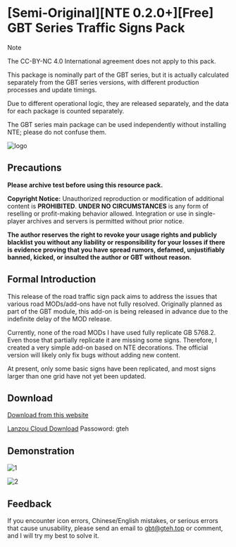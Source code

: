 # \[Semi-Original\]\[NTE 0.2.0+\]\[Free\] GBT Series Traffic Signs Pack

> [!NOTE]
> The CC-BY-NC 4.0 International agreement does not apply to this pack.

This package is nominally part of the GBT series, but it is actually calculated separately from the GBT series versions, with different production processes and update timings.

Due to different operational logic, they are released separately, and the data for each package is counted separately.

The GBT series main package can be used independently without installing NTE; please do not confuse them.

![logo](//drive.gteh.top/api/raw/?path=/GBT%20%E7%B3%BB%E5%88%97%E8%BF%BD%E5%8A%A0%E5%8C%85/img/banner.png)

## Precautions

**Please archive test before using this resource pack.**

**Copyright Notice:** Unauthorized reproduction or modification of additional content is **PROHIBITED**. **UNDER NO CIRCUMSTANCES** is any form of reselling or profit-making behavior allowed. Integration or use in single-player archives and servers is permitted without prior notice.

**The author reserves the right to revoke your usage rights and publicly blacklist you without any liability or responsibility for your losses if there is evidence proving that you have spread rumors, defamed, unjustifiably banned, kicked, or insulted the author or GBT without reason.**

## Formal Introduction

This release of the road traffic sign pack aims to address the issues that various road MODs/add-ons have not fully resolved. Originally planned as part of the GBT module, this add-on is being released in advance due to the indefinite delay of the MOD release.

Currently, none of the road MODs I have used fully replicate GB 5768.2. Even those that partially replicate it are missing some signs. Therefore, I created a very simple add-on based on NTE decorations. The official version will likely only fix bugs without adding new content.

At present, only some basic signs have been replicated, and most signs larger than one grid have not yet been updated.

## Download

[Download from this website](/en/download/)

[Lanzou Cloud Download](//xinxinf.lanzoub.com/b0zjahupc) Passoword: gteh

## Demonstration

![1](//drive.gteh.top/api/raw/?path=/GBT%20%E7%B3%BB%E5%88%97%E8%BF%BD%E5%8A%A0%E5%8C%85/img/road1.png)

![2](//drive.gteh.top/api/raw/?path=/GBT%20%E7%B3%BB%E5%88%97%E8%BF%BD%E5%8A%A0%E5%8C%85/img/road2.png)

## Feedback

If you encounter icon errors, Chinese/English mistakes, or serious errors that cause unusability, please send an email to [gbt@gteh.top](mailto:gbt@gteh.top) or comment, and I will try my best to solve it.